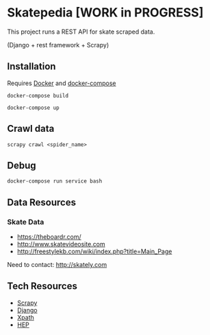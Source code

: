 # Skatepedia [WORK in PROGRESS]



This project runs a REST API for skate scraped data.

(Django + rest framework + Scrapy)


## Installation

Requires [Docker](https://www.docker.com/) and [docker-compose](https://docs.docker.com/compose/)


`docker-compose build`


`docker-compose up`


## Crawl data

`scrapy crawl <spider_name>`


## Debug

`docker-compose run service bash`



## Data Resources

### Skate Data

- https://theboardr.com/
- http://www.skatevideosite.com
- http://freestylekb.com/wiki/index.php?title=Main_Page

Need to contact: http://skately.com

## Tech Resources

- [Scrapy](https://doc.scrapy.org/)
- [Django](https://docs.djangoproject.com/)
- [Xpath](https://devhints.io/xpath)
- [HEP](https://pythonhosted.org/hepcrawl/index.html)
